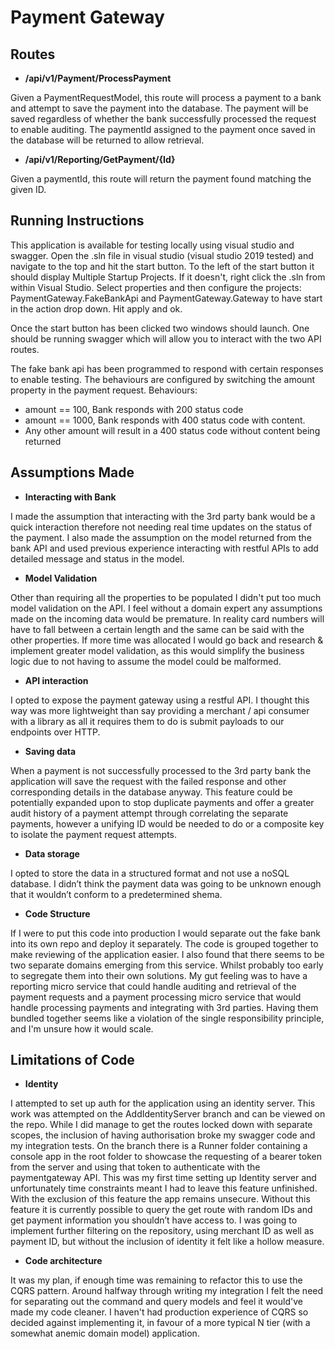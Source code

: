 # Payment Gateway

## Routes

- **/api/v1/Payment/ProcessPayment**

Given a PaymentRequestModel, this route will process a payment to a bank and attempt to save the payment into the database. The payment will be saved regardless of whether the bank successfully processed the request to enable auditing. The paymentId assigned to the payment once saved in the database will be returned to allow retrieval.


- **/api/v1/Reporting/GetPayment/{Id}**

Given a paymentId, this route will return the payment found matching the given ID.

## Running Instructions
This application is available for testing locally using visual studio and swagger. Open the .sln file in visual studio (visual studio 2019 tested) and navigate to the top and hit the start button. To the left of the start button it should display Multiple Startup Projects. If it doesn't, right click the .sln from within Visual Studio. Select properties and then configure the projects: PaymentGateway.FakeBankApi and PaymentGateway.Gateway to have start in the action drop down. Hit apply and ok.

Once the start button has been clicked two windows should launch. One should be running swagger which will allow you to interact with the two API routes.

The fake bank api has been programmed to respond with certain responses to enable testing. The behaviours are configured by switching the amount property in the payment request.
Behaviours:
- amount == 100, Bank responds with 200 status code
- amount == 1000, Bank responds with 400 status code with content.
- Any other amount will result in a 400 status code without content being returned

## Assumptions Made

- **Interacting with Bank**

I made the assumption that interacting with the 3rd party bank would be a quick interaction therefore not needing real time updates on the status of the payment. I also made the assumption on the model returned from the bank API and used previous experience interacting with restful APIs to add detailed message and status in the model.

- **Model Validation**

Other than requiring all the properties to be populated I didn't put too much model validation on the API. I feel without a domain expert any assumptions made on the incoming data would be premature. In reality card numbers will have to fall between a certain length and the same can be said with the other properties. If more time was allocated I would go back and research & implement greater model validation, as this would simplify the business logic due to not having to assume the model could be malformed.

- **API interaction**

I opted to expose the payment gateway using a restful API. I thought this way was more lightweight than say providing a merchant / api consumer with a library as all it requires them to do is submit payloads to our endpoints over HTTP. 

- **Saving data**

When a payment is not successfully processed to the 3rd party bank the application will save the request with the failed response and other corresponding details in the database anyway. This feature could be potentially expanded upon to stop duplicate payments and offer a greater audit history of a payment attempt through correlating the separate payments, however a unifying ID would be needed to do or a composite key to isolate the payment request attempts.

- **Data storage**

I opted to store the data in a structured format and not use a noSQL database. I didn’t think the payment data was going to be unknown enough that it wouldn’t conform to a predetermined shema.

- **Code Structure**

If I were to put this code into production I would separate out the fake bank into its own repo and deploy it separately. The code is grouped together to make reviewing of the application easier. I also found that there seems to be two separate domains emerging from this service. Whilst probably too early to segregate them into their own solutions. My gut feeling was to have a reporting micro service that could handle auditing and retrieval of the payment requests and a payment processing micro service that would handle processing payments and integrating with 3rd parties. Having them bundled together seems like a violation of the single responsibility principle, and I'm unsure how it would scale.

## Limitations of Code

- **Identity**

I attempted to set up auth for the application using an identity server. This work was attempted on the AddIdentityServer branch and can be viewed on the repo. While I did manage to get the routes locked down with separate scopes, the inclusion of having authorisation broke my swagger code and my integration tests. On the branch there is a Runner folder containing a console app in the root folder to showcase the requesting of a bearer token from the server and using that token to authenticate with the paymentgateway API. This was my first time setting up Identity server and unfortunately time constraints meant I had to leave this feature unfinished. With the exclusion of this feature the app remains unsecure. Without this feature it is currently possible to query the get route with random IDs and get payment information you shouldn’t have access to. I was going to implement further filtering on the repository, using merchant ID as well as payment ID, but without the inclusion of identity it felt like a hollow measure.

- **Code architecture**

It was my plan, if enough time was remaining to refactor this to use the CQRS pattern. Around halfway through writing my integration I felt the need for separating out the command and query models and feel it would've made my code cleaner. I haven't had production experience of CQRS so decided against implementing it, in favour of a more typical N tier (with a somewhat anemic domain model) application.



